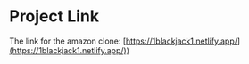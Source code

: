 # Project Link
The link for the amazon clone: [https://1blackjack1.netlify.app/](https://1blackjack1.netlify.app/))
 
 
